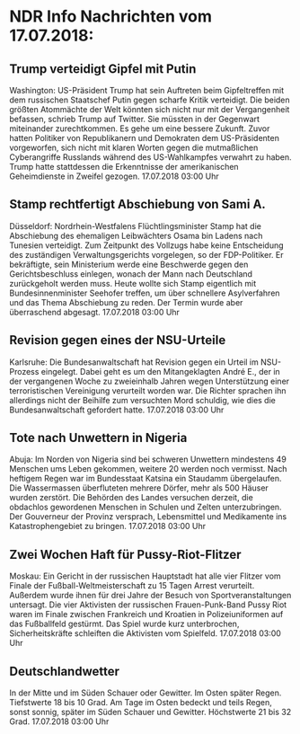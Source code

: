 # NDR Info Nachrichten vom 17.07.2018:


## Trump verteidigt Gipfel mit Putin
Washington: US-Präsident Trump hat sein Auftreten beim Gipfeltreffen mit dem russischen Staatschef Putin gegen scharfe Kritik verteidigt. Die beiden größten Atommächte der Welt könnten sich nicht nur mit der Vergangenheit befassen, schrieb Trump auf Twitter. Sie müssten in der Gegenwart miteinander zurechtkommen. Es gehe um eine bessere Zukunft. Zuvor hatten Politiker von Republikanern und Demokraten dem US-Präsidenten vorgeworfen, sich nicht mit klaren Worten gegen die mutmaßlichen Cyberangriffe Russlands während des US-Wahlkampfes verwahrt zu haben. Trump hatte stattdessen die Erkenntnisse der amerikanischen Geheimdienste in Zweifel gezogen. 17.07.2018 03:00 Uhr 

## Stamp rechtfertigt Abschiebung von Sami A.
Düsseldorf: Nordrhein-Westfalens Flüchtlingsminister Stamp hat die Abschiebung des ehemaligen Leibwächters Osama bin Ladens nach Tunesien verteidigt. Zum Zeitpunkt des Vollzugs habe keine Entscheidung des zuständigen Verwaltungsgerichts vorgelegen, so der FDP-Politiker. Er bekräftigte, sein Ministerium werde eine Beschwerde gegen den Gerichtsbeschluss einlegen, wonach der Mann nach Deutschland zurückgeholt werden muss. Heute wollte sich Stamp eigentlich mit Bundesinnenminister Seehofer treffen, um über schnellere Asylverfahren und das Thema Abschiebung zu reden. Der Termin wurde aber überraschend abgesagt. 17.07.2018 03:00 Uhr 

## Revision gegen eines der NSU-Urteile
Karlsruhe: Die Bundesanwaltschaft hat Revision gegen ein Urteil im NSU-Prozess eingelegt. Dabei geht es um den Mitangeklagten André E., der in der vergangenen Woche zu zweieinhalb Jahren wegen Unterstützung einer terroristischen Vereinigung verurteilt worden war. Die Richter sprachen ihn allerdings nicht der Beihilfe zum versuchten Mord schuldig, wie dies die Bundesanwaltschaft gefordert hatte. 17.07.2018 03:00 Uhr 

## Tote nach Unwettern in Nigeria
Abuja: Im Norden von Nigeria sind bei schweren Unwettern mindestens 49 Menschen ums Leben gekommen, weitere 20 werden noch vermisst. Nach heftigem Regen war im Bundesstaat Katsina ein Staudamm übergelaufen. Die Wassermassen überfluteten mehrere Dörfer, mehr als 500 Häuser wurden zerstört. Die Behörden des Landes versuchen derzeit, die obdachlos gewordenen Menschen in Schulen und Zelten unterzubringen. Der Gouverneur der Provinz versprach, Lebensmittel und Medikamente ins Katastrophengebiet zu bringen. 17.07.2018 03:00 Uhr 

## Zwei Wochen Haft für Pussy-Riot-Flitzer
Moskau: Ein Gericht in der russischen Hauptstadt hat alle vier Flitzer vom Finale der Fußball-Weltmeisterschaft zu 15 Tagen Arrest verurteilt. Außerdem wurde ihnen für drei Jahre der Besuch von Sportveranstaltungen untersagt. Die vier Aktivisten der russischen Frauen-Punk-Band Pussy Riot waren im Finale zwischen Frankreich und Kroatien in Polizeiuniformen auf das Fußballfeld gestürmt. Das Spiel wurde kurz unterbrochen, Sicherheitskräfte schleiften die Aktivisten vom Spielfeld. 17.07.2018 03:00 Uhr 

## Deutschlandwetter
In der Mitte und im Süden Schauer oder Gewitter. Im Osten später Regen. Tiefstwerte 18 bis 10 Grad. Am Tage im Osten bedeckt und teils Regen, sonst sonnig, später im Süden Schauer und Gewitter. Höchstwerte 21 bis 32 Grad. 17.07.2018 03:00 Uhr 
